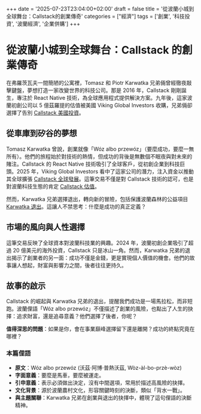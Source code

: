 +++
date = '2025-07-23T23:04:00+02:00'
draft = false
title = '從波蘭小城到全球舞台：Callstack的創業傳奇'
categories = ["經濟"]
tags = ['創業', '科技投資', '波蘭經濟', '企業併購']
+++

# 從波蘭小城到全球舞台：Callstack 的創業傳奇

在弗羅茨瓦夫一間簡陋的公寓裡，Tomasz 和 Piotr Karwatka 兄弟倆曾經徹夜敲擊鍵盤，夢想打造一家改變世界的科技公司。那是 2016 年，Callstack 剛剛誕生，專注於 React Native 技術，為全球應用程式提供解決方案。九年後，這家波蘭初創公司以 5 億茲羅提的估值被美國 Viking Global Investors 收購，兄弟倆卻選擇了告別 [Callstack 美國投資](https://www.forbes.pl/inwestowanie/amerykanskie-fundusze-kupuja-callstacka-wycena-to-500-mln-zl/1gh6xn3)。

## 從車庫到矽谷的夢想

Tomasz Karwatka 曾說，創業就像「Wóz albo przewóz」（要麼成功，要麼一無所有）。他們的旅程始於對技術的熱情，但成功的背後是無數個不眠夜與對未來的賭注。Callstack 的 React Native 技術吸引了全球客戶，從初創企業到科技巨頭。2025 年，Viking Global Investors 看中了這家公司的潛力，注入資金以推動其全球擴張 [Callstack 全球發展](https://www.money.pl/gospodarka/callstack-przyciaga-amerykanskie-inwestycje-w-celu-globalnego-rozwoju-7181102505667296a.html)。這筆交易不僅是對 Callstack 技術的認可，也是對波蘭科技生態的肯定 [Callstack 估值](https://xyz.pl/callstack-wyceniony-na-500-mln-zl-globalny-fundusz-znow-inwestuje-w-polsce/)。

然而，Karwatka 兄弟選擇退出，轉向新的冒險，包括保護波蘭森林的公益項目 [Karwatka 退出](https://mycompanypolska.pl/artykul/callstack-wyceniony-na-500-mln-zl-pojawia-sie-nowy-inwestor-a-bracia-karwatkowie-zegnaja-sie-ze-startupem/18449)。這讓人不禁思考：什麼是成功的真正定義？

## 市場的風向與人性選擇

這筆交易反映了全球資本對波蘭科技業的興趣。2024 年，波蘭初創企業吸引了超過 20 億美元的海外投資，Callstack 只是冰山一角。然而，Karwatka 兄弟的退出揭示了創業者的另一面：成功不僅是金錢，更是實現個人價值的機會。他們的故事讓人想起，財富與影響力之間，後者往往更持久。

## 故事的啟示

Callstack 的崛起與 Karwatka 兄弟的退出，提醒我們成功是一場馬拉松，而非短跑。波蘭俚語「Wóz albo przewóz」不僅描述了創業的風險，也點出了人生的抉擇：追求財富，還是追尋意義？他們選擇了後者，你呢？

**值得深思的問題**：如果是你，會在事業巔峰選擇留下還是離開？成功的終點究竟在哪裡？

### 本篇俚語

- **原文**：Wóz albo przewóz (沃茲·阿博·普熱沃茲, Wòz-àl-bo-przè-wòz)
- **字面意義**：要麼是馬車，要麼被運走。
- **引申意義**：表示必須做出決定，沒有中間選項，常用於描述高風險的抉擇。
- **文化背景**：源於波蘭農村文化，形容關鍵時刻的決斷，類似「背水一戰」。
- **與主題關聯**：Karwatka 兄弟在創業與退出的抉擇中，體現了這句俚語的決斷精神。